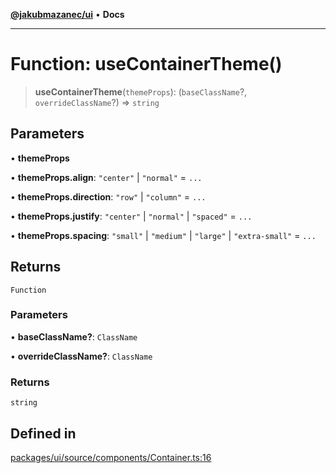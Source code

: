 [**@jakubmazanec/ui**](../README.md) • **Docs**

---

# Function: useContainerTheme()

> **useContainerTheme**(`themeProps`): (`baseClassName`?, `overrideClassName`?) => `string`

## Parameters

• **themeProps**

• **themeProps.align**: `"center"` \| `"normal"` = `...`

• **themeProps.direction**: `"row"` \| `"column"` = `...`

• **themeProps.justify**: `"center"` \| `"normal"` \| `"spaced"` = `...`

• **themeProps.spacing**: `"small"` \| `"medium"` \| `"large"` \| `"extra-small"` = `...`

## Returns

`Function`

### Parameters

• **baseClassName?**: `ClassName`

• **overrideClassName?**: `ClassName`

### Returns

`string`

## Defined in

[packages/ui/source/components/Container.ts:16](https://github.com/jakubmazanec/tools/blob/1c4f0471e4ca7ee64c14124101a8ac795175e9bf/packages/ui/source/components/Container.ts#L16)
